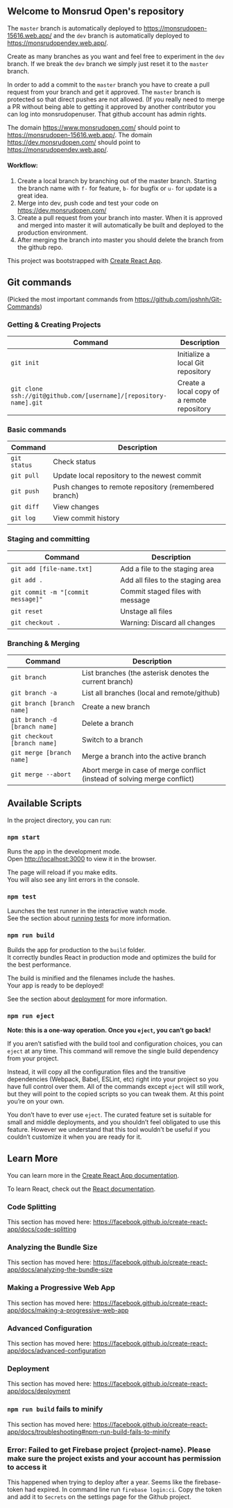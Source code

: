 ## Welcome to Monsrud Open's repository

The `master` branch is automatically deployed to https://monsrudopen-15616.web.app/ and
the `dev` branch is automatically deployed to https://monsrudopendev.web.app/.

Create as many branches as you want and feel free to experiment in the `dev` branch. If we break the `dev` branch
we simply just reset it to the `master` branch.

In order to add a commit to the `master` branch you have to create a pull request from your branch and get it approved.
The `master` branch is protected so that direct pushes are not allowed. (If you really need to merge a PR without being able to getting it approved by another contributor you can log into monsrudopenuser. That github account has admin rights.

The domain https://www.monsrudopen.com/ should point to https://monsrudopen-15616.web.app/.
The domain https://dev.monsrudopen.com/ should point to https://monsrudopendev.web.app/.

#### Workflow:

1. Create a local branch by branching out of the master branch. Starting the branch name with `f-` for feature, `b-` for bugfix or `u-` for update is a great idea.
2. Merge into dev, push code and test your code on https://dev.monsrudopen.com/
3. Create a pull request from your branch into master. When it is approved and merged into master it will automatically be built and deployed to the production environment.
4. After merging the branch into master you should delete the branch from the github repo.

This project was bootstrapped with [Create React App](https://github.com/facebook/create-react-app).

## Git commands

(Picked the most important commands from https://github.com/joshnh/Git-Commands)

### Getting & Creating Projects

| Command                                                           | Description                                |
| ----------------------------------------------------------------- | ------------------------------------------ |
| `git init`                                                        | Initialize a local Git repository          |
| `git clone ssh://git@github.com/[username]/[repository-name].git` | Create a local copy of a remote repository |

### Basic commands

| Command      | Description                                           |
| ------------ | ----------------------------------------------------- |
| `git status` | Check status                                          |
| `git pull`   | Update local repository to the newest commit          |
| `git push`   | Push changes to remote repository (remembered branch) |
| `git diff`   | View changes                                          |
| `git log`    | View commit history                                   |

### Staging and committing

| Command                            | Description                       |
| ---------------------------------- | --------------------------------- |
| `git add [file-name.txt]`          | Add a file to the staging area    |
| `git add .`                        | Add all files to the staging area |
| `git commit -m "[commit message]"` | Commit staged files with message  |
| `git reset`                        | Unstage all files                 |
| `git checkout .`                   | Warning: Discard all changes      |

### Branching & Merging

| Command                       | Description                                                               |
| ----------------------------- | ------------------------------------------------------------------------- |
| `git branch`                  | List branches (the asterisk denotes the current branch)                   |
| `git branch -a`               | List all branches (local and remote/github)                               |
| `git branch [branch name]`    | Create a new branch                                                       |
| `git branch -d [branch name]` | Delete a branch                                                           |
| `git checkout [branch name]`  | Switch to a branch                                                        |
| `git merge [branch name]`     | Merge a branch into the active branch                                     |
| `git merge --abort`           | Abort merge in case of merge conflict (instead of solving merge conflict) |

## Available Scripts

In the project directory, you can run:

### `npm start`

Runs the app in the development mode.<br>
Open [http://localhost:3000](http://localhost:3000) to view it in the browser.

The page will reload if you make edits.<br>
You will also see any lint errors in the console.

### `npm test`

Launches the test runner in the interactive watch mode.<br>
See the section about [running tests](https://facebook.github.io/create-react-app/docs/running-tests) for more information.

### `npm run build`

Builds the app for production to the `build` folder.<br>
It correctly bundles React in production mode and optimizes the build for the best performance.

The build is minified and the filenames include the hashes.<br>
Your app is ready to be deployed!

See the section about [deployment](https://facebook.github.io/create-react-app/docs/deployment) for more information.

### `npm run eject`

**Note: this is a one-way operation. Once you `eject`, you can’t go back!**

If you aren’t satisfied with the build tool and configuration choices, you can `eject` at any time. This command will remove the single build dependency from your project.

Instead, it will copy all the configuration files and the transitive dependencies (Webpack, Babel, ESLint, etc) right into your project so you have full control over them. All of the commands except `eject` will still work, but they will point to the copied scripts so you can tweak them. At this point you’re on your own.

You don’t have to ever use `eject`. The curated feature set is suitable for small and middle deployments, and you shouldn’t feel obligated to use this feature. However we understand that this tool wouldn’t be useful if you couldn’t customize it when you are ready for it.

## Learn More

You can learn more in the [Create React App documentation](https://facebook.github.io/create-react-app/docs/getting-started).

To learn React, check out the [React documentation](https://reactjs.org/).

### Code Splitting

This section has moved here: https://facebook.github.io/create-react-app/docs/code-splitting

### Analyzing the Bundle Size

This section has moved here: https://facebook.github.io/create-react-app/docs/analyzing-the-bundle-size

### Making a Progressive Web App

This section has moved here: https://facebook.github.io/create-react-app/docs/making-a-progressive-web-app

### Advanced Configuration

This section has moved here: https://facebook.github.io/create-react-app/docs/advanced-configuration

### Deployment

This section has moved here: https://facebook.github.io/create-react-app/docs/deployment

### `npm run build` fails to minify

This section has moved here: https://facebook.github.io/create-react-app/docs/troubleshooting#npm-run-build-fails-to-minify

### Error: Failed to get Firebase project {project-name}. Please make sure the project exists and your account has permission to access it

This happened when trying to deploy after a year. Seems like the firebase-token had expired. In command line run `firebase login:ci`. Copy the token and add it to `Secrets` on the settings page for the Github project.
